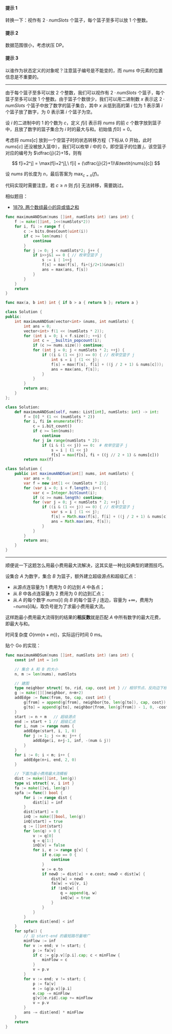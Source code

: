 #### 提示 1

转换一下：视作有 $2\cdot\textit{numSlots}$ 个篮子，每个篮子至多可以放 $1$ 个整数。

#### 提示 2

数据范围很小，考虑状压 DP。

#### 提示 3

以谁作为状态定义的对象呢？注意篮子编号是不能变的，而 $\textit{nums}$ 中元素的位置信息是不重要的。

---

由于每个篮子至多可以放 $2$ 个整数，我们可以视作有 $2\cdot\textit{numSlots}$ 个篮子，每个篮子至多可以放 $1$ 个整数。由于篮子个数很少，我们可以用二进制数 $x$ 表示这 $2\cdot\textit{numSlots}$ 个篮子中放了数字的篮子集合，其中 $x$ 从低到高的第 $i$ 位为 $1$ 表示第 $i$ 个篮子放了数字，为 $0$ 表示第 $i$ 个篮子为空。

设 $i$ 的二进制中的 $1$ 的个数为 $c$，定义 $f[i]$ 表示将 $\textit{nums}$ 的前 $c$ 个数字放到篮子中，且放了数字的篮子集合为 $i$ 时的最大与和。初始值 $f[0]=0$。

考虑将 $\textit{nums}[c]$ 放到一个空篮子时的状态转移方程（下标从 $0$ 开始，此时 $\textit{nums}[c]$ 还没被放入篮中），我们可以枚举 $i$ 中的 $0$，即空篮子的位置 $j$，该空篮子对应的编号为 $\dfrac{j}{2}+1$，则有

$$
f[i+2^j] = \max(f[i+2^j],\ f[i] + (\dfrac{j}{2}+1)\&\textit{nums}[c])
$$

设 $\textit{nums}$ 的长度为 $n$，最后答案为 $\max_{c=n}(f)$。

代码实现时需要注意，若 $c\ge n$ 则 $f[i]$ 无法转移，需要跳过。

相似题目：

- [1879. 两个数组最小的异或值之和](https://leetcode-cn.com/problems/minimum-xor-sum-of-two-arrays/)

```go [sol1-Go]
func maximumANDSum(nums []int, numSlots int) (ans int) {
	f := make([]int, 1<<(numSlots*2))
	for i, fi := range f {
		c := bits.OnesCount(uint(i))
		if c >= len(nums) {
			continue
		}
		for j := 0; j < numSlots*2; j++ {
			if i>>j&1 == 0 { // 枚举空篮子 j
				s := i | 1<<j
				f[s] = max(f[s], fi+(j/2+1)&nums[c])
				ans = max(ans, f[s])
			}
		}
	}
	return
}

func max(a, b int) int { if b > a { return b }; return a }
```

```C++ [sol1-C++]
class Solution {
public:
    int maximumANDSum(vector<int> &nums, int numSlots) {
        int ans = 0;
        vector<int> f(1 << (numSlots * 2));
        for (int i = 0; i < f.size(); ++i) {
            int c = __builtin_popcount(i);
            if (c >= nums.size()) continue;
            for (int j = 0; j < numSlots * 2; ++j) {
                if ((i & (1 << j)) == 0) { // 枚举空篮子 j
                    int s = i | (1 << j);
                    f[s] = max(f[s], f[i] + ((j / 2 + 1) & nums[c]));
                    ans = max(ans, f[s]);
                }
            }
        }
        return ans;
    }
};
```

```Python [sol1-Python3]
class Solution:
    def maximumANDSum(self, nums: List[int], numSlots: int) -> int:
        f = [0] * (1 << (numSlots * 2))
        for i, fi in enumerate(f):
            c = i.bit_count()
            if c >= len(nums):
                continue
            for j in range(numSlots * 2):
                if (i & (1 << j)) == 0:  # 枚举空篮子 j
                    s = i | (1 << j)
                    f[s] = max(f[s], fi + ((j // 2 + 1) & nums[c]))
        return max(f)
```

```java [sol1-Java]
class Solution {
    public int maximumANDSum(int[] nums, int numSlots) {
        var ans = 0;
        var f = new int[1 << (numSlots * 2)];
        for (var i = 0; i < f.length; i++) {
            var c = Integer.bitCount(i);
            if (c >= nums.length) continue;
            for (var j = 0; j < numSlots * 2; ++j) {
                if ((i & (1 << j)) == 0) { // 枚举空篮子 j
                    var s = i | (1 << j);
                    f[s] = Math.max(f[s], f[i] + ((j / 2 + 1) & nums[c]));
                    ans = Math.max(ans, f[s]);
                }
            }
        }
        return ans;
    }
}
```

---

顺便说一下这题怎么用最小费用最大流解决，这其实是一种比较典型的建图技巧。

设集合 $A$ 为数字，集合 $B$ 为篮子，额外建立超级源点和超级汇点：

- 从源点连容量为 $1$ 费用为 $0$ 的边到 $A$ 中各点；
- 从 $B$ 中各点连容量为 $2$ 费用为 $0$ 的边到汇点；
- 从 $A$ 的每个数字 $\textit{nums}[i]$ 向 $B$ 的每个篮子 $j$ 连边，容量为 $+\infty$，费用为 $-\textit{nums}[i]\& j$，取负号是为了求最小费用最大流。

这样跑最小费用最大流得到的结果的**相反数**就是匹配 $A$ 中所有数字的最大花费，即最大与和。

时间复杂度 $O(nm(n+m))$，实际运行时间 $0$ ms。

贴个 Go 的实现：

```go
func maximumANDSum(nums []int, numSlots int) (ans int) {
	const inf int = 1e9

	// 集合 A 和 B 的大小
	n, m := len(nums), numSlots

	// 建图
	type neighbor struct{ to, rid, cap, cost int } // 相邻节点、反向边下标、容量、费用
	g := make([][]neighbor, n+m+2)
	addEdge := func(from, to, cap, cost int) {
		g[from] = append(g[from], neighbor{to, len(g[to]), cap, cost})
		g[to] = append(g[to], neighbor{from, len(g[from]) - 1, 0, -cost})
	}
	start := n + m   // 超级源点
	end := start + 1 // 超级汇点
	for i, num := range nums {
		addEdge(start, i, 1, 0)
		for j := 1; j <= m; j++ {
			addEdge(i, n+j-1, inf, -(num & j))
		}
	}
	for i := 0; i < m; i++ {
		addEdge(n+i, end, 2, 0)
	}

	// 下面为最小费用最大流模板
	dist := make([]int, len(g))
	type vi struct{ v, i int }
	fa := make([]vi, len(g))
	spfa := func() bool {
		for i := range dist {
			dist[i] = inf
		}
		dist[start] = 0
		inQ := make([]bool, len(g))
		inQ[start] = true
		q := []int{start}
		for len(q) > 0 {
			v := q[0]
			q = q[1:]
			inQ[v] = false
			for i, e := range g[v] {
				if e.cap == 0 {
					continue
				}
				w := e.to
				if newD := dist[v] + e.cost; newD < dist[w] {
					dist[w] = newD
					fa[w] = vi{v, i}
					if !inQ[w] {
						q = append(q, w)
						inQ[w] = true
					}
				}
			}
		}
		return dist[end] < inf
	}
	for spfa() {
		// 沿 start-end 的最短路尽量增广
		minFlow := inf
		for v := end; v != start; {
			p := fa[v]
			if c := g[p.v][p.i].cap; c < minFlow {
				minFlow = c
			}
			v = p.v
		}
		for v := end; v != start; {
			p := fa[v]
			e := &g[p.v][p.i]
			e.cap -= minFlow
			g[v][e.rid].cap += minFlow
			v = p.v
		}
		ans -= dist[end] * minFlow
	}
	return
}
```
